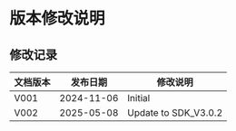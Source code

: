 # 版本修改说明

## 修改记录

| 文档版本 | 发布日期 | 修改说明 |
| --- | --- | --- |
| V001 | 2024-11-06 | Initial |
| V002 | 2025-05-08 | Update to SDK_V3.0.2 |
 